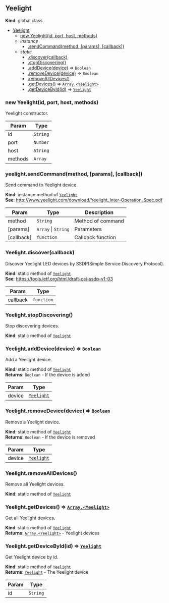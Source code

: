 <a name="Yeelight"></a>

## Yeelight
**Kind**: global class  

* [Yeelight](#Yeelight)
    * [new Yeelight(id, port, host, methods)](#new_Yeelight_new)
    * _instance_
        * [.sendCommand(method, [params], [callback])](#Yeelight+sendCommand)
    * _static_
        * [.discover(callback)](#Yeelight.discover)
        * [.stopDiscovering()](#Yeelight.stopDiscovering)
        * [.addDevice(device)](#Yeelight.addDevice) ⇒ <code>Boolean</code>
        * [.removeDevice(device)](#Yeelight.removeDevice) ⇒ <code>Boolean</code>
        * [.removeAllDevices()](#Yeelight.removeAllDevices)
        * [.getDevices()](#Yeelight.getDevices) ⇒ [<code>Array.&lt;Yeelight&gt;</code>](#Yeelight)
        * [.getDeviceById(id)](#Yeelight.getDeviceById) ⇒ [<code>Yeelight</code>](#Yeelight)

<a name="new_Yeelight_new"></a>

### new Yeelight(id, port, host, methods)
Yeelight constructor.


| Param | Type |
| --- | --- |
| id | <code>String</code> | 
| port | <code>Number</code> | 
| host | <code>String</code> | 
| methods | <code>Array</code> | 

<a name="Yeelight+sendCommand"></a>

### yeelight.sendCommand(method, [params], [callback])
Send command to Yeelight device.

**Kind**: instance method of [<code>Yeelight</code>](#Yeelight)  
**See**: http://www.yeelight.com/download/Yeelight_Inter-Operation_Spec.pdf  

| Param | Type | Description |
| --- | --- | --- |
| method | <code>String</code> | Method of command |
| [params] | <code>Array</code> \| <code>String</code> | Parameters |
| [callback] | <code>function</code> | Callback function |

<a name="Yeelight.discover"></a>

### Yeelight.discover(callback)
Discover Yeelight LED devices by SSDP(Simple Service Discovery Protocol).

**Kind**: static method of [<code>Yeelight</code>](#Yeelight)  
**See**: https://tools.ietf.org/html/draft-cai-ssdp-v1-03  

| Param | Type |
| --- | --- |
| callback | <code>function</code> | 

<a name="Yeelight.stopDiscovering"></a>

### Yeelight.stopDiscovering()
Stop discovering devices.

**Kind**: static method of [<code>Yeelight</code>](#Yeelight)  
<a name="Yeelight.addDevice"></a>

### Yeelight.addDevice(device) ⇒ <code>Boolean</code>
Add a Yeelight device.

**Kind**: static method of [<code>Yeelight</code>](#Yeelight)  
**Returns**: <code>Boolean</code> - If the device is added  

| Param | Type |
| --- | --- |
| device | [<code>Yeelight</code>](#Yeelight) | 

<a name="Yeelight.removeDevice"></a>

### Yeelight.removeDevice(device) ⇒ <code>Boolean</code>
Remove a Yeelight device.

**Kind**: static method of [<code>Yeelight</code>](#Yeelight)  
**Returns**: <code>Boolean</code> - If the device is removed  

| Param | Type |
| --- | --- |
| device | [<code>Yeelight</code>](#Yeelight) | 

<a name="Yeelight.removeAllDevices"></a>

### Yeelight.removeAllDevices()
Remove all Yeelight devices.

**Kind**: static method of [<code>Yeelight</code>](#Yeelight)  
<a name="Yeelight.getDevices"></a>

### Yeelight.getDevices() ⇒ [<code>Array.&lt;Yeelight&gt;</code>](#Yeelight)
Get all Yeelight devices.

**Kind**: static method of [<code>Yeelight</code>](#Yeelight)  
**Returns**: [<code>Array.&lt;Yeelight&gt;</code>](#Yeelight) - Yeelight devices  
<a name="Yeelight.getDeviceById"></a>

### Yeelight.getDeviceById(id) ⇒ [<code>Yeelight</code>](#Yeelight)
Get Yeelight device by id.

**Kind**: static method of [<code>Yeelight</code>](#Yeelight)  
**Returns**: [<code>Yeelight</code>](#Yeelight) - The Yeelight device  

| Param | Type |
| --- | --- |
| id | <code>String</code> | 

